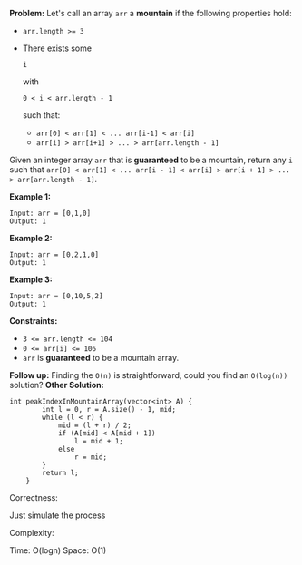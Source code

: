 **Problem:**
Let's call an array `arr` a **mountain** if the following properties hold:

- `arr.length >= 3`

- There exists some

   

  ```
  i
  ```

   

  with 

  ```
  0 < i < arr.length - 1
  ```

   such that:

  - `arr[0] < arr[1] < ... arr[i-1] < arr[i]`
  - `arr[i] > arr[i+1] > ... > arr[arr.length - 1]`

Given an integer array `arr` that is **guaranteed** to be a mountain, return any `i` such that `arr[0] < arr[1] < ... arr[i - 1] < arr[i] > arr[i + 1] > ... > arr[arr.length - 1]`.

 

**Example 1:**

```
Input: arr = [0,1,0]
Output: 1
```

**Example 2:**

```
Input: arr = [0,2,1,0]
Output: 1
```

**Example 3:**

```
Input: arr = [0,10,5,2]
Output: 1
```

 

**Constraints:**

- `3 <= arr.length <= 104`
- `0 <= arr[i] <= 106`
- `arr` is **guaranteed** to be a mountain array.

 

**Follow up:** Finding the `O(n)` is straightforward, could you find an `O(log(n))` solution?
**Other Solution:**
```
int peakIndexInMountainArray(vector<int> A) {
        int l = 0, r = A.size() - 1, mid;
        while (l < r) {
            mid = (l + r) / 2;
            if (A[mid] < A[mid + 1])
                l = mid + 1;
            else
                r = mid;
        }
        return l;
    }
```
Correctness:

Just simulate the process

Complexity:

Time: O(logn)
Space: O(1)